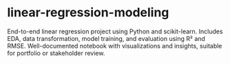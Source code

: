 # linear-regression-modeling
End-to-end linear regression project using Python and scikit-learn. Includes EDA, data transformation, model training, and evaluation using R² and RMSE. Well-documented notebook with visualizations and insights, suitable for portfolio or stakeholder review.
